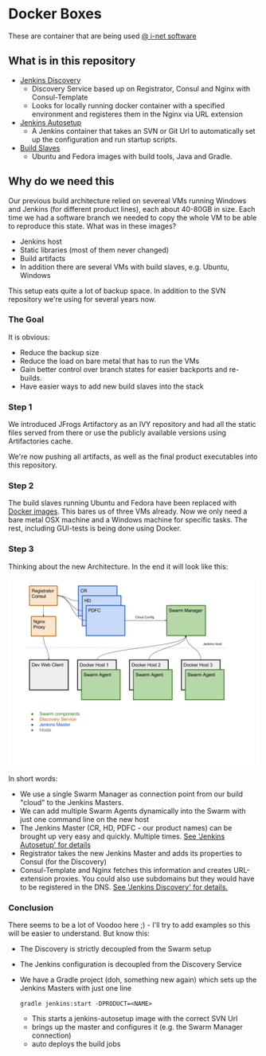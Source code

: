 # Docker Boxes

These are container that are being used [@ i-net software](http://www.inetsoftware.de)

## What is in this repository

  - [Jenkins Discovery](./jenkins-discovery)
    * Discovery Service based up on Registrator, Consul and Nginx with Consul-Template
    * Looks for locally running docker container with a specified environment and registeres them in the Nginx via URL extension
  - [Jenkins Autosetup](./jenkins-autosetup)
    * A Jenkins container that takes an SVN or Git Url to automatically set up the configuration and run startup scripts.
  - [Build Slaves](./build-slaves)
    * Ubuntu and Fedora images with build tools, Java and Gradle.

## Why do we need this

Our previous build architecture relied on severeal VMs running Windows and Jenkins (for different product lines), each about 40-80GB in size. Each time we had a software branch we needed to copy the whole VM to be able to reproduce this state. What was in these images?

  - Jenkins host
  - Static libraries (most of them never changed)
  - Build artifacts
  - In addition there are several VMs with build slaves, e.g. Ubuntu, Windows

This setup eats quite a lot of backup space. In addition to the SVN repository we're using for several years now.

### The Goal

It is obvious:

  - Reduce the backup size
  - Reduce the load on bare metal that has to run the VMs
  - Gain better control over branch states for easier backports and re-builds.
  - Have easier ways to add new build slaves into the stack

### Step 1

We introduced JFrogs Artifactory as an IVY repository and had all the static files served from there or use the publicly available versions using Artifactories cache.

We're now pushing all artifacts, as well as the final product executables into this repository.

### Step 2

The build slaves running Ubuntu and Fedora have been replaced with [Docker images](./build-slaves). This bares us of three VMs already. Now we only need a bare metal OSX machine and a Windows machine for specific tasks. The rest, including GUI-tests is being done using Docker.

### Step 3

Thinking about the new Architecture. In the end it will look like this:

![Architecture](./schema.png "Architecture")

In short words:

  - We use a single Swarm Manager as connection point from our build "cloud" to the  Jenkins Masters.
  - We can add multiple Swarm Agents dynamically into the Swarm with just one command line on the new host
  - The Jenkins Master (CR, HD, PDFC - our product names) can be brought up very easy and quickly. Multiple times. [See 'Jenkins Autosetup' for details](./jenkins-autosetup)
  - Registrator takes the new Jenkins Master and adds its properties to Consul (for the Discovery)
  - Consul-Template and Nginx fetches this information and creates URL-extension proxies. You could also use subdomains but they would have to be registered in the DNS. [See 'Jenkins Discovery' for details.](./jenkins-discovery)

### Conclusion

There seems to be a lot of Voodoo here ;) - I'll try to add examples so this will be easier to understand. But know this:

  - The Discovery is strictly decoupled from the Swarm setup
  - The Jenkins configuration is decoupled from the Discovery Service
  - We have a Gradle project (doh, something new again) which sets up the Jenkins Masters with just one line
  
        gradle jenkins:start -DPRODUCT=<NAME>

    - This starts a jenkins-autosetup image with the correct SVN Url
    - brings up the master and configures it (e.g. the Swarm Manager connection)
    - auto deploys the build jobs
